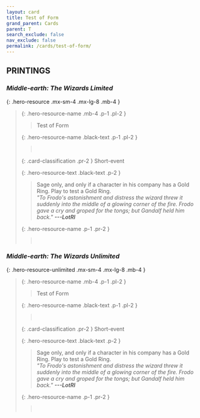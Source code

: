 ```yaml
---
layout: card
title: Test of Form
grand_parent: Cards
parent: T
search_exclude: false
nav_exclude: false
permalink: /cards/test-of-form/
---
```


## PRINTINGS


### _Middle-earth: The Wizards Limited_

{: .hero-resource .mx-sm-4 .mx-lg-8 .mb-4 }
> {: .hero-resource-name .mb-4 .p-1 .pl-2 }
> > <div class="card-mp"></div>
> > <div class="card-name">Test of Form</div>
>
> {: .hero-resource-name .black-text .p-1 .pl-2 }
> > &nbsp;
>
> {: .card-classification .pr-2 }
> Short-event
>
> {: .hero-resource-text .black-text .p-2 }
> > Sage only, and only if a character in his company has a Gold Ring. Play to test a Gold Ring. <br>_"To Frodo's astonishment and distress the wizard threw it suddenly into the middle of a glowing corner of the fire. Frodo gave a cry and groped for the tongs; but Gandalf held him back."_ ***---LotRI*** 
> 
> {: .hero-resource-name .p-1 .pr-2 }
> > <div class="card-shield"></div>
> > <div class="card-corruption">&nbsp;</div>

### _Middle-earth: The Wizards Unlimited_

{: .hero-resource-unlimited .mx-sm-4 .mx-lg-8 .mb-4 }
> {: .hero-resource-name .mb-4 .p-1 .pl-2 }
> > <div class="card-mp"></div>
> > <div class="card-name">Test of Form</div>
>
> {: .hero-resource-name .black-text .p-1 .pl-2 }
> > &nbsp;
>
> {: .card-classification .pr-2 }
> Short-event
>
> {: .hero-resource-text .black-text .p-2 }
> > Sage only, and only if a character in his company has a Gold Ring. Play to test a Gold Ring. <br>_"To Frodo's astonishment and distress the wizard threw it suddenly into the middle of a glowing corner of the fire. Frodo gave a cry and groped for the tongs; but Gandalf held him back."_ ***---LotRI*** 
> 
> {: .hero-resource-name .p-1 .pr-2 }
> > <div class="card-shield"></div>
> > <div class="card-corruption">&nbsp;</div>
